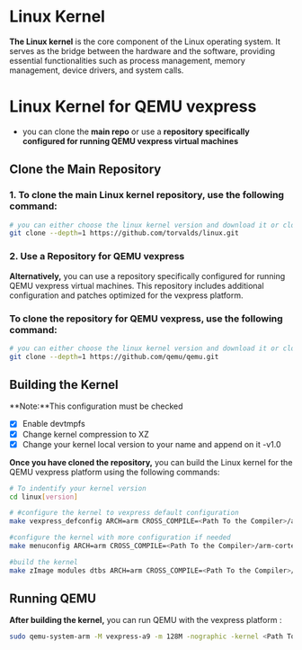 # Linux Kernel

**The Linux kernel** is the core component of the Linux operating system. It serves as the bridge between the hardware and the software, providing essential functionalities such as process management, memory management, device drivers, and system calls.

# Linux Kernel for QEMU vexpress

- you can clone the **main repo** or use a **repository specifically configured for running QEMU vexpress virtual machines** 

## Clone the Main Repository

### 1. To clone the main Linux kernel repository, use the following command:

```bash
# you can either choose the linux kernel version and download it or clone the last commit
git clone --depth=1 https://github.com/torvalds/linux.git
```
### 2. Use a Repository for QEMU vexpress

**Alternatively,** you can use a repository specifically configured for running QEMU vexpress virtual machines. This repository includes additional configuration and patches optimized for the vexpress platform.

### To clone the repository for QEMU vexpress, use the following command:
```bash
# you can either choose the linux kernel version and download it or clone the last commit
git clone --depth=1 https://github.com/qemu/qemu.git
```

## Building the Kernel
**Note:**This configuration must be checked

- [x] Enable devtmpfs
- [x] Change kernel compression to XZ
- [x] Change your kernel local version to your name and append on it -v1.0

**Once you have cloned the repository,** you can build the Linux kernel for the QEMU vexpress platform using the following commands:
```bash
# To indentify your kernel version 
cd linux[version]

# #configure the kernel to vexpress default configuration
make vexpress_defconfig ARCH=arm CROSS_COMPILE=<Path To the Compiler>/arm-cortexa9_neon-linux-musleabihf-

#configure the kernel with more configuration if needed 
make menuconfig ARCH=arm CROSS_COMPILE=<Path To the Compiler>/arm-cortexa9_neon-linux-musleabihf-

#build the kernel 
make zImage modules dtbs ARCH=arm CROSS_COMPILE=<Path To the Compiler>/arm-cortexa9_neon-linux-musleabihf- -j$(nproc)
```

## Running QEMU

**After building the kernel,** you can run QEMU with the vexpress platform :
```bash
sudo qemu-system-arm -M vexpress-a9 -m 128M -nographic -kernel <Path To the u-boot>/u-boot -sd <Path To the sd.img>/sd.img -net tap,script=<Path To the script>/qemu-ifup -net nic
```




